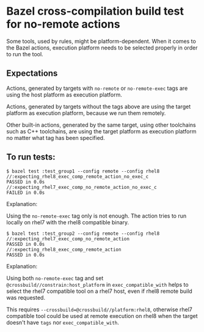 # Bazel cross-compilation build test for no-remote actions

Some tools, used by rules, might be platform-dependent.
When it comes to the Bazel actions, execution platform needs to be selected properly in order to run the tool.

## Expectations

Actions, generated by targets with `no-remote` or `no-remote-exec` tags are using the host platform as execution platform.

Actions, generated by targets without the tags above are using the target platform as execution platform, because we run them remotely.

Other built-in actions, generated by the same target, using other toolchains such as C++ toolchains, are using the target platform as execution platform no matter what tag has been specified.

## To run tests:

    $ bazel test :test_group1 --config remote --config rhel8
    //:expecting_rhel8_exec_comp_remote_action_no_exec_c                     PASSED in 0.0s
    //:expecting_rhel7_exec_comp_no_remote_action_no_exec_c                  FAILED in 0.0s

Explanation:

Using the `no-remote-exec` tag only is not enough.
The action tries to run locally on rhel7 with the rhel8 compatible binary.

    $ bazel test :test_group2 --config remote --config rhel8
    //:expecting_rhel7_exec_comp_no_remote_action                             PASSED in 0.0s
    //:expecting_rhel8_exec_comp_remote_action                                PASSED in 0.0s

Explanation:

Using both `no-remote-exec` tag and set `@crossbuild//constrain:host_platform` in `exec_compatible_with` helps
to select the rhel7 compatible tool on a rhel7 host, even if rhel8 remote build was requested.

This requires `--crossbuild=@crossbuild//platform:rhel8`, otherwise rhel7 compatible tool
could be used at remote execution on rhel8 when the target doesn't have `tags` nor `exec_compatible_with`.
